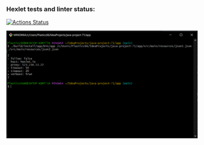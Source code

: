 ### Hexlet tests and linter status:
[![Actions Status](https://github.com/Plasticc66/java-project-71/actions/workflows/hexlet-check.yml/badge.svg)](https://github.com/Plasticc66/java-project-71/actions)

![Screenshot 5 step](https://github.com/Plasticc66/java-project-71/blob/main/app/src/main/resources/Screenshot%205%20step%202%20project%20hexlet.png)
